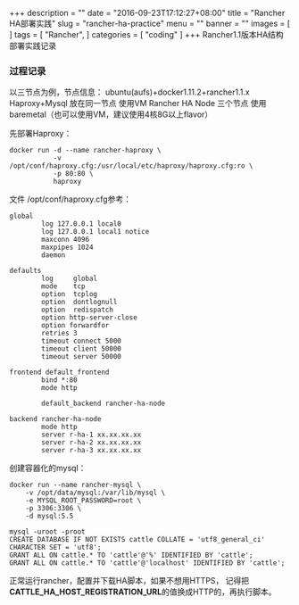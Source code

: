 +++
description = ""
date = "2016-09-23T17:12:27+08:00"
title = "Rancher HA部署实践"
slug = "rancher-ha-practice"
menu = ""
banner = ""
images = [
]
tags = [
    "Rancher",
]
categories = [
    "coding"
]
+++
Rancher1.1版本HA结构部署实践记录
<!--more-->
### 过程记录
以三节点为例，节点信息：
ubuntu(aufs)+docker1.11.2+rancher1.1.x
Haproxy+Mysql 放在同一节点 使用VM
Rancher HA Node 三个节点 使用baremetal（也可以使用VM，建议使用4核8G以上flavor）

先部署Haproxy：
```
docker run -d --name rancher-haproxy \
           -v /opt/conf/haproxy.cfg:/usr/local/etc/haproxy/haproxy.cfg:ro \
           -p 80:80 \
           haproxy
```

文件 /opt/conf/haproxy.cfg参考：
```
global
        log 127.0.0.1 local0
        log 127.0.0.1 local1 notice
        maxconn 4096
        maxpipes 1024
        daemon

defaults
        log     global
        mode    tcp
        option  tcplog
        option  dontlognull
        option  redispatch
        option http-server-close
        option forwardfor
        retries 3
        timeout connect 5000
        timeout client 50000
        timeout server 50000

frontend default_frontend
        bind *:80
        mode http

        default_backend rancher-ha-node

backend rancher-ha-node
        mode http
        server r-ha-1 xx.xx.xx.xx
        server r-ha-2 xx.xx.xx.xx
        server r-ha-3 xx.xx.xx.xx
```

创建容器化的mysql：
```
docker run --name rancher-mysql \
    -v /opt/data/mysql:/var/lib/mysql \
    -e MYSQL_ROOT_PASSWORD=root \
    -p 3306:3306 \
    -d mysql:5.5

mysql -uroot -proot
CREATE DATABASE IF NOT EXISTS cattle COLLATE = 'utf8_general_ci' CHARACTER SET = 'utf8';
GRANT ALL ON cattle.* TO 'cattle'@'%' IDENTIFIED BY 'cattle';
GRANT ALL ON cattle.* TO 'cattle'@'localhost' IDENTIFIED BY 'cattle';
```

正常运行rancher，配置并下载HA脚本，如果不想用HTTPS，
记得把**CATTLE_HA_HOST_REGISTRATION_URL**的值换成HTTP的，再执行脚本。

